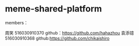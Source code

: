 # meme-shared-platform
members：


周笑 516030910370 github：https://github.com/hahazhou
袁添镱 516030910368 github:https://github.com/chikaishiro
